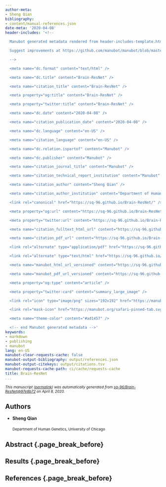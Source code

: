 ```yaml
---
author-meta:
- Sheng Qian
bibliography:
- content/manual-references.json
date-meta: '2020-04-08'
header-includes: '<!--

  Manubot generated metadata rendered from header-includes-template.html.

  Suggest improvements at https://github.com/manubot/manubot/blob/master/manubot/process/header-includes-template.html

  -->

  <meta name="dc.format" content="text/html" />

  <meta name="dc.title" content="Brain-ResNet" />

  <meta name="citation_title" content="Brain-ResNet" />

  <meta property="og:title" content="Brain-ResNet" />

  <meta property="twitter:title" content="Brain-ResNet" />

  <meta name="dc.date" content="2020-04-08" />

  <meta name="citation_publication_date" content="2020-04-08" />

  <meta name="dc.language" content="en-US" />

  <meta name="citation_language" content="en-US" />

  <meta name="dc.relation.ispartof" content="Manubot" />

  <meta name="dc.publisher" content="Manubot" />

  <meta name="citation_journal_title" content="Manubot" />

  <meta name="citation_technical_report_institution" content="Manubot" />

  <meta name="citation_author" content="Sheng Qian" />

  <meta name="citation_author_institution" content="Department of Human Genetics, University of Chicago" />

  <link rel="canonical" href="https://sq-96.github.io/Brain-ResNet/" />

  <meta property="og:url" content="https://sq-96.github.io/Brain-ResNet/" />

  <meta property="twitter:url" content="https://sq-96.github.io/Brain-ResNet/" />

  <meta name="citation_fulltext_html_url" content="https://sq-96.github.io/Brain-ResNet/" />

  <meta name="citation_pdf_url" content="https://sq-96.github.io/Brain-ResNet/manuscript.pdf" />

  <link rel="alternate" type="application/pdf" href="https://sq-96.github.io/Brain-ResNet/manuscript.pdf" />

  <link rel="alternate" type="text/html" href="https://sq-96.github.io/Brain-ResNet/v/97e8b722f0b4153a64ed2c782437b1e7a737b68e/" />

  <meta name="manubot_html_url_versioned" content="https://sq-96.github.io/Brain-ResNet/v/97e8b722f0b4153a64ed2c782437b1e7a737b68e/" />

  <meta name="manubot_pdf_url_versioned" content="https://sq-96.github.io/Brain-ResNet/v/97e8b722f0b4153a64ed2c782437b1e7a737b68e/manuscript.pdf" />

  <meta property="og:type" content="article" />

  <meta property="twitter:card" content="summary_large_image" />

  <link rel="icon" type="image/png" sizes="192x192" href="https://manubot.org/favicon-192x192.png" />

  <link rel="mask-icon" href="https://manubot.org/safari-pinned-tab.svg" color="#ad1457" />

  <meta name="theme-color" content="#ad1457" />

  <!-- end Manubot generated metadata -->'
keywords:
- markdown
- publishing
- manubot
lang: en-US
manubot-clear-requests-cache: false
manubot-output-bibliography: output/references.json
manubot-output-citekeys: output/citations.tsv
manubot-requests-cache-path: ci/cache/requests-cache
title: Brain-ResNet
...
```







<small><em>
This manuscript
([permalink](https://sq-96.github.io/Brain-ResNet/v/97e8b722f0b4153a64ed2c782437b1e7a737b68e/))
was automatically generated
from [sq-96/Brain-ResNet@97e8b72](https://github.com/sq-96/Brain-ResNet/tree/97e8b722f0b4153a64ed2c782437b1e7a737b68e)
on April 8, 2020.
</em></small>

## Authors



+ **Sheng Qian**<br><br>
  <small>
     Department of Human Genetics, University of Chicago
  </small>



## Abstract {.page_break_before}




## Results {.page_break_before}




## References {.page_break_before}

<!-- Explicitly insert bibliography here -->
<div id="refs"></div>
